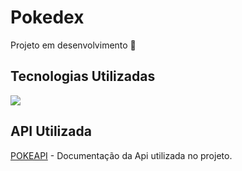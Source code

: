 # Pokedex

Projeto em desenvolvimento 🚧

## Tecnologias Utilizadas
<a><img src='https://img.shields.io/badge/-ReactJs-61DAFB?logo=react&logoColor=white&style=for-the-badge'/></a>

## API Utilizada
[POKEAPI](https://pokeapi.co/docs/v2) - Documentação da Api utilizada no projeto.
